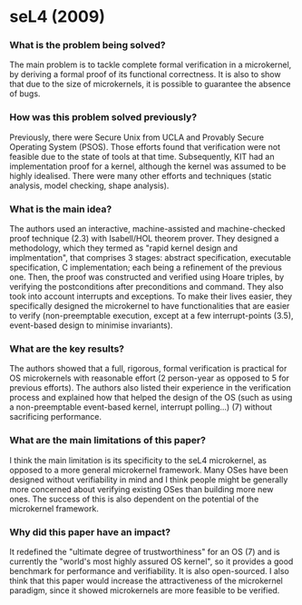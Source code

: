 # seL4 (2009)

### What is the problem being solved?

The main problem is to tackle complete formal verification in a microkernel, by deriving a formal proof of its functional correctness. It is also to show that due to the size of microkernels, it is possible to guarantee the absence of bugs.

### How was this problem solved previously?

Previously, there were Secure Unix from UCLA and Provably Secure Operating System (PSOS). Those efforts found that verification were not feasible due to the state of tools at that time. Subsequently, KIT had an implementation proof for a kernel, although the kernel was assumed to be highly idealised. There were many other efforts and techniques (static analysis, model checking, shape analysis).

### What is the main idea?

The authors used an interactive, machine-assisted and machine-checked proof technique (2.3) with Isabell/HOL theorem prover. They designed a methodology, which they termed as "rapid kernel design and implmentation", that comprises 3 stages: abstract specification, executable specification, C implementation; each being a refinement of the previous one. Then, the proof was constructed and verified using Hoare triples, by verifying the postconditions after preconditions and command. They also took into account interrupts and exceptions. To make their lives easier, they specifically designed the microkernel to have functionalities that are easier to verify (non-preemptable execution, except at a few interrupt-points (3.5), event-based design to minimise invariants).

### What are the key results?

The authors showed that a full, rigorous, formal verification is practical for OS microkernels with reasonable effort (2 person-year as opposed to 5 for previous efforts). The authors also listed their experience in the verification process and explained how that helped the design of the OS (such as using a non-preemptable event-based kernel, interrupt polling...) (7) without sacrificing performance.

### What are the main limitations of this paper?

I think the main limitation is its specificity to the seL4 microkernel, as opposed to a more general microkernel framework. Many OSes have been designed without verifiability in mind and I think people might be generally more concerned about verifying existing OSes than building more new ones. The success of this is also dependent on the potential of the microkernel framework.

### Why did this paper have an impact?

It redefined the "ultimate degree of trustworthiness" for an OS (7) and is currently the "world's most highly assured OS kernel", so it provides a good benchmark for performance and verifiability. It is also open-sourced. I also think that this paper would increase the attractiveness of the microkernel paradigm, since it showed microkernels are more feasible to be verified.
